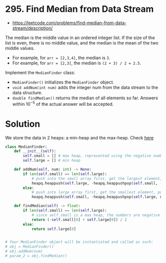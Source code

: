 # 295. Find Median from Data Stream

- https://leetcode.com/problems/find-median-from-data-stream/description/

The median is the middle value in an ordered integer list. If the size of the list is even, there is no middle value, and the median is the mean of the two middle values.

- For example, for `arr = [2,3,4]`, the median is `3`.
- For example, for `arr = [2,3]`, the median is `(2 + 3) / 2 = 2.5`.

Implement the `MedianFinder` class:

- `MedianFinder()` initializes the `MedianFinder` object.
- `void addNum(int num)` adds the integer num from the data stream to the data structure.
- `double findMedian()` returns the median of all elements so far. Answers within $10^{-5}$ of the actual answer will be accepted.

# Solution

We store the data in 2 heaps: a min-heap and the max-heap. Check [here](https://leetcode.com/problems/find-median-from-data-stream/solutions/74047/java-python-two-heap-solution-o-log-n-add-o-1-find/)

```python
class MedianFinder:
    def __init__(self):
        self.small = [] # max heap, represented using the negative numbers
        self.large = [] # min heap

    def addNum(self, num: int) -> None:
        if len(self.small) == len(self.large):
            # push into the small array first, get the largest element, then push into large array
            heapq.heappush(self.large, -heapq.heappushpop(self.small, -num))
        else:
            # push into large array first, get the smallest element, push into small array
            heapq.heappush(self.small, -heapq.heappushpop(self.large, num))

    def findMedian(self) -> float:
        if len(self.small) == len(self.large):
            # since self.small is a max heap, the numbers are negative instead
            return (-self.small[0] + self.large[0]) / 2
        else:
            return self.large[0]


# Your MedianFinder object will be instantiated and called as such:
# obj = MedianFinder()
# obj.addNum(num)
# param_2 = obj.findMedian()
```